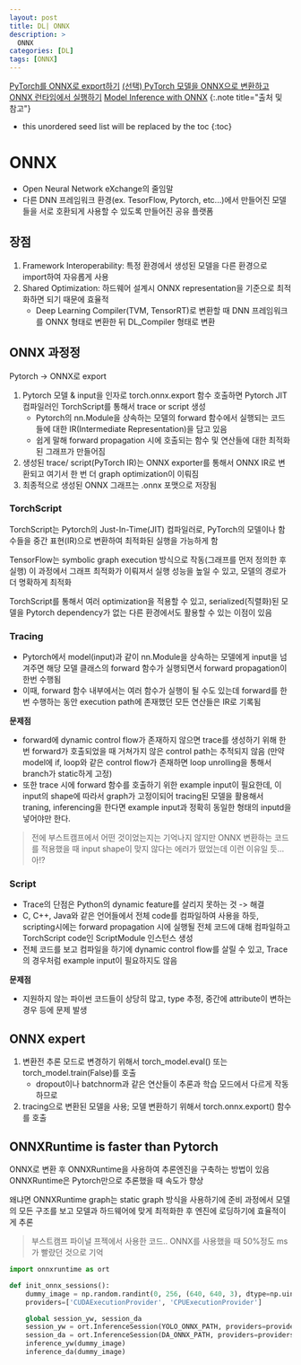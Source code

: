 ```yaml
---
layout: post
title: DL| ONNX
description: > 
  ONNX
categories: [DL]
tags: [ONNX]
---
```

[PyTorch를 ONNX로 export하기](https://yunmorning.tistory.com/17)
[(선택) PyTorch 모델을 ONNX으로 변환하고 ONNX 런타임에서 실행하기](https://tutorials.pytorch.kr/advanced/super_resolution_with_onnxruntime.html)
[Model Inference with ONNX](https://velog.io/@hsp/model-inference-with-ONNX)
{:.note title="출처 및 참고"}

* this unordered seed list will be replaced by the toc
{:toc}

# ONNX
- Open Neural Network eXchange의 줄임말
- 다른 DNN 프레임워크 환경(ex. TesorFlow, Pytorch, etc...)에서 만들어진 모델들을 서로 호환되게 사용할 수 있도록 만들어진 공유 플랫폼

## 장점
1. Framework Interoperability: 특정 환경에서 생성된 모델을 다른 환경으로 import하여 자유롭게 사용
2. Shared Optimization: 하드웨어 설계시 ONNX representation을 기준으로 최적화하면 되기 때문에 효율적
    - Deep Learning Compiler(TVM, TensorRT)로 변환할 때 DNN 프레임워크를 ONNX 형태로 변환한 뒤 DL_Compiler 형태로 변환

## ONNX 과정정
Pytorch -> ONNX로  export

1. Pytorch 모델 & input을 인자로 torch.onnx.export 함수 호출하면 Pytorch JIT 컴파일러인 TorchScript를 통해서 trace or script 생성
    - Pytorch의 nn.Module을 상속하는 모델의 forward 함수에서 실행되는 코드들에 대한 IR(Intermediate Representation)을 담고 있음
    - 쉽게 말해 forward propagation 시에 호출되는 함수 및 연산들에 대한 최적화된 그래프가 만들어짐
2. 생성된 trace/ script(PyTorch IR)는 ONNX exporter를 통해서 ONNX IR로 변환되고 여기서 한 번 더 graph optimization이 이뤄짐
3. 최종적으로 생성된 ONNX 그래프는 .onnx 포맷으로 저장됨

### TorchScript
TorchScript는 Pytorch의 Just-In-Time(JIT) 컴파일러로, PyTorch의 모델이나 함수들을 중간 표현(IR)으로 변환하여 최적화된 실행을 가능하게 함

TensorFlow는 symbolic graph execution 방식으로 작동(그래프를 먼저 정의한 후 실행) 이 과정에서 그래프 최적화가 이뤄져서 실행 성능을 높일 수 있고, 모델의 경로가 더 명확하게 최적화

TorchScript를 통해서 여러 optimization을 적용할 수 있고, serialized(직렬화)된 모델을 Pytorch dependency가 없는 다른 환경에서도 활용할 수 있는 이점이 있음

### Tracing
- Pytorch에서 model(input)과 같이 nn.Module을 상속하는 모델에게 input을 넘겨주면 해당 모델 클래스의 forward 함수가 실행되면서 forward propagation이 한번 수행됨
- 이때, forward 함수 내부에서는 여러 함수가 실행이 될 수도 있는데 forward를 한번 수행하는 동안 execution path에 존재했던 모든 연산들은 IR로 기록됨

**문제점**
- forward에 dynamic control flow가 존재하지 않으면 trace를 생성하기 위해 한번 forward가 호출되었을 때 거쳐가지 않은 control path는 추적되지 않음
(만약 model에 if, loop와 같은 control flow가 존재하면 loop unrolling을 통해서 branch가 static하게 고정)
- 또한 trace 시에 forward 함수를 호출하기 위한 example input이 필요한데, 이 input의 shape에 따라서 graph가 고정이되어 tracing된 모델을 활용해서 traning, inferencing을 한다면 example input과 정확히 동일한 형태의 inputd을 넣어야만 한다.

> 전에 부스트캠프에서 어떤 것이었는지는 기억나지 않지만 ONNX 변환하는 코드를 적용했을 때 input shape이 맞지 않다는 에러가 떴었는데 이런 이유일 듯... 아!?

### Script
- Trace의 단점은 Python의 dynamic feature를 살리지 못하는 것 -> 해결
- C, C++, Java와 같은 언어들에서 전체 code를 컴파일하여 사용을 하듯, scripting시에는 forward propagation 시에 실행될 전체 코드에 대해 컴파일하고 TorchScript code인 ScriptModule 인스턴스 생성
- 전체 코드를 보고 컴파일을 하기에 dynamic control flow를 살릴 수 있고, Trace의 경우처럼 example input이 필요하지도 않음

**문제점**
- 지원하지 않는 파이썬 코드들이 상당히 많고, type 추정, 중간에 attribute이 변하는 경우 등에 문제 발생

## ONNX expert
1. 변환전 추론 모드로 변경하기 위해서 torch_model.eval() 또는 torch_model.train(False)를 호출
    - dropout이나 batchnorm과 같은 연산들이 추론과 학습 모드에서 다르게 작동하므로
2. tracing으로 변환된 모델을 사용; 모델 변환하기 위해서 torch.onnx.export() 함수를 호출

## ONNXRuntime is faster than Pytorch
ONNX로 변환 후 ONNXRuntime을 사용하여 추론엔진을 구축하는 방법이 있음
ONNXRuntime은 Pytorch만으로 추론했을 때 속도가 향상

왜냐면 ONNXRuntime graph는 static graph 방식을 사용하기에 준비 과정에서 모델의 모든 구조를 보고 모델과 하드웨어에 맞게 최적화한 후 엔진에 로딩하기에 효율적이게 추론

> 부스트캠프 파이널 프젝에서 사용한 코드.. ONNX를 사용했을 때 50%정도 ms가 빨랐던 것으로 기억

```python
import onnxruntime as ort

def init_onnx_sessions():
    dummy_image = np.random.randint(0, 256, (640, 640, 3), dtype=np.uint8)
    providers=['CUDAExecutionProvider', 'CPUExecutionProvider']

    global session_yw, session_da
    session_yw = ort.InferenceSession(YOLO_ONNX_PATH, providers=providers)
    session_da = ort.InferenceSession(DA_ONNX_PATH, providers=providers)
    inference_yw(dummy_image)
    inference_da(dummy_image)
```